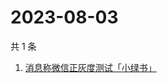 # 2023-08-03

共 1 条

<!-- BEGIN ZHIHUSEARCH -->
<!-- 最后更新时间 Thu Aug 03 2023 02:12:07 GMT+0800 (China Standard Time) -->
1. [消息称微信正灰度测试「小绿书」](https://www.zhihu.com/search?q=消息称微信正灰度测试「小绿书」)
<!-- END ZHIHUSEARCH -->
